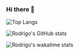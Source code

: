 ### Hi there 👋

![Top Langs](https://github-readme-stats.vercel.app/api/top-langs/?username=Rodrigo-Flores)

![Rodrigo's GitHub stats](https://github-readme-stats.vercel.app/api?username=Rodrigo-Flores&show_icons=true&theme=dark)

![Rodrigo's wakatime stats](https://github-readme-stats.vercel.app/api/wakatime?username=Rodrigo-Flores)


<!--
**Rodrigo-Flores/Rodrigo-Flores** is a ✨ _special_ ✨ repository because its `README.md` (this file) appears on your GitHub profile.

Here are some ideas to get you started:

- 🔭 I’m currently working on ...
- 🌱 I’m currently learning ...
- 👯 I’m looking to collaborate on ...
- 🤔 I’m looking for help with ...
- 💬 Ask me about ...
- 📫 How to reach me: ...
- 😄 Pronouns: ...
- ⚡ Fun fact: ...
-->
